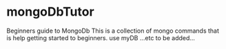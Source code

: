 # mongoDbTutor
Beginners guide to MongoDb
This is a collection of mongo commands that is help getting started to beginners.
use myDB
...etc to be added...
